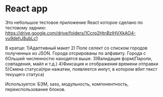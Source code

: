 # React app

Это небольшое тестовое приложение React которое сделано по тестовому заднию:
https://drive.google.com/drive/folders/1Ccrq2HtnBzIHVXkAO4-vu9dehJ8ubLc1

В кратце:
1)Адаптивный макет
2) Поле селект со списком городов полученных из JSON. Города отсрированы по
алфавиту. Города с бОльшей численностю находятся выше.
3)Валидация форм(Пароли, совпадения, майл и т.д.)
4)Фиксация и отображения времени отправки
5)Смена статуса(при нажатии, появляется инпут, в котором вбит текст текущего
статуса)

Используется: БЭМ, sass, модульность, компонентность, переиспользование блоков.
